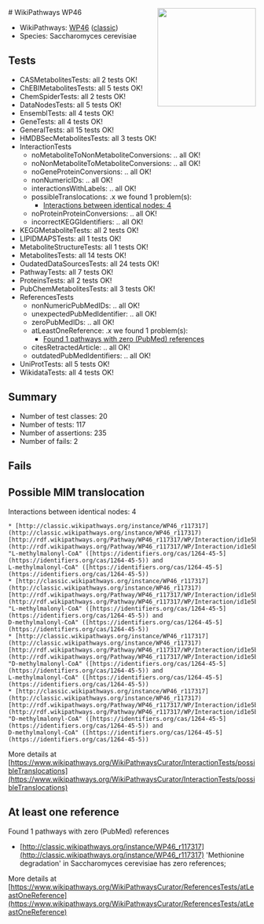 <img style="float: right; width: 200px" src="https://upload.wikimedia.org/wikipedia/commons/thumb/8/83/Wplogo_with_text_500.png/640px-Wplogo_with_text_500.png" />
# WikiPathways WP46

* WikiPathways: [WP46](https://wikipathways.org/pathways/WP46) ([classic](https://classic.wikipathways.org/instance/WP46))
* Species: Saccharomyces cerevisiae
## Tests
* CASMetabolitesTests: all 2 tests OK!
* ChEBIMetabolitesTests: all 5 tests OK!
* ChemSpiderTests: all 2 tests OK!
* DataNodesTests: all 5 tests OK!
* EnsemblTests: all 4 tests OK!
* GeneTests: all 4 tests OK!
* GeneralTests: all 15 tests OK!
* HMDBSecMetabolitesTests: all 3 tests OK!
* InteractionTests
    * noMetaboliteToNonMetaboliteConversions: .. all OK!
    * noNonMetaboliteToMetaboliteConversions: .. all OK!
    * noGeneProteinConversions: .. all OK!
    * nonNumericIDs: .. all OK!
    * interactionsWithLabels: .. all OK!
    * possibleTranslocations: .x we found 1 problem(s):
        * [Interactions between identical nodes: 4](#1c118209)
    * noProteinProteinConversions: .. all OK!
    * incorrectKEGGIdentifiers: .. all OK!
* KEGGMetaboliteTests: all 2 tests OK!
* LIPIDMAPSTests: all 1 tests OK!
* MetaboliteStructureTests: all 1 tests OK!
* MetabolitesTests: all 14 tests OK!
* OudatedDataSourcesTests: all 24 tests OK!
* PathwayTests: all 7 tests OK!
* ProteinsTests: all 2 tests OK!
* PubChemMetabolitesTests: all 3 tests OK!
* ReferencesTests
    * nonNumericPubMedIDs: .. all OK!
    * unexpectedPubMedIdentifier: .. all OK!
    * zeroPubMedIDs: .. all OK!
    * atLeastOneReference: .x we found 1 problem(s):
        * [Found 1 pathways with zero (PubMed) references](#d0a459f0)
    * citesRetractedArticle: .. all OK!
    * outdatedPubMedIdentifiers: .. all OK!
* UniProtTests: all 5 tests OK!
* WikidataTests: all 4 tests OK!


## Summary

* Number of test classes: 20
* Number of tests: 117
* Number of assertions: 235
* Number of fails: 2

## Fails

<a name="1c118209" />

## Possible MIM translocation

Interactions between identical nodes: 4
```
* [http://classic.wikipathways.org/instance/WP46_r117317](http://classic.wikipathways.org/instance/WP46_r117317) [http://rdf.wikipathways.org/Pathway/WP46_r117317/WP/Interaction/id1e5b9638](http://rdf.wikipathways.org/Pathway/WP46_r117317/WP/Interaction/id1e5b9638) "L-methylmalonyl-CoA" ([https://identifiers.org/cas/1264-45-5](https://identifiers.org/cas/1264-45-5)) and 
L-methylmalonyl-CoA" ([https://identifiers.org/cas/1264-45-5](https://identifiers.org/cas/1264-45-5))
* [http://classic.wikipathways.org/instance/WP46_r117317](http://classic.wikipathways.org/instance/WP46_r117317) [http://rdf.wikipathways.org/Pathway/WP46_r117317/WP/Interaction/id1e5b9638](http://rdf.wikipathways.org/Pathway/WP46_r117317/WP/Interaction/id1e5b9638) "L-methylmalonyl-CoA" ([https://identifiers.org/cas/1264-45-5](https://identifiers.org/cas/1264-45-5)) and 
D-methylmalonyl-CoA" ([https://identifiers.org/cas/1264-45-5](https://identifiers.org/cas/1264-45-5))
* [http://classic.wikipathways.org/instance/WP46_r117317](http://classic.wikipathways.org/instance/WP46_r117317) [http://rdf.wikipathways.org/Pathway/WP46_r117317/WP/Interaction/id1e5b9638](http://rdf.wikipathways.org/Pathway/WP46_r117317/WP/Interaction/id1e5b9638) "D-methylmalonyl-CoA" ([https://identifiers.org/cas/1264-45-5](https://identifiers.org/cas/1264-45-5)) and 
L-methylmalonyl-CoA" ([https://identifiers.org/cas/1264-45-5](https://identifiers.org/cas/1264-45-5))
* [http://classic.wikipathways.org/instance/WP46_r117317](http://classic.wikipathways.org/instance/WP46_r117317) [http://rdf.wikipathways.org/Pathway/WP46_r117317/WP/Interaction/id1e5b9638](http://rdf.wikipathways.org/Pathway/WP46_r117317/WP/Interaction/id1e5b9638) "D-methylmalonyl-CoA" ([https://identifiers.org/cas/1264-45-5](https://identifiers.org/cas/1264-45-5)) and 
D-methylmalonyl-CoA" ([https://identifiers.org/cas/1264-45-5](https://identifiers.org/cas/1264-45-5))
```

More details at [https://www.wikipathways.org/WikiPathwaysCurator/InteractionTests/possibleTranslocations](https://www.wikipathways.org/WikiPathwaysCurator/InteractionTests/possibleTranslocations)

<a name="d0a459f0" />

## At least one reference

Found 1 pathways with zero (PubMed) references

* [http://classic.wikipathways.org/instance/WP46_r117317](http://classic.wikipathways.org/instance/WP46_r117317) 'Methionine degradation' in Saccharomyces cerevisiae has zero references; 


More details at [https://www.wikipathways.org/WikiPathwaysCurator/ReferencesTests/atLeastOneReference](https://www.wikipathways.org/WikiPathwaysCurator/ReferencesTests/atLeastOneReference)

